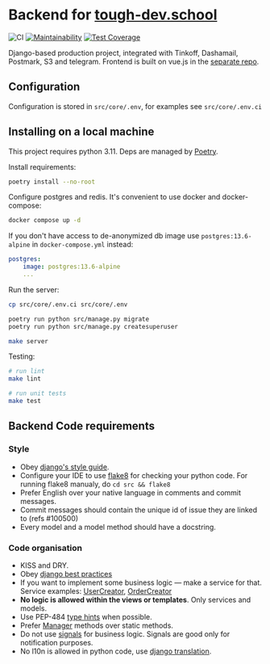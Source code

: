 # Backend for [tough-dev.school](https://tough-dev.school/)

![CI](https://github.com/tough-dev-school/education-backend/actions/workflows/ci.yml/badge.svg) [![Maintainability](https://api.codeclimate.com/v1/badges/fe9fb0b64052a426f355/maintainability)](https://codeclimate.com/github/f213/education-backend/maintainability) [![Test Coverage](https://api.codeclimate.com/v1/badges/fe9fb0b64052a426f355/test_coverage)](https://codeclimate.com/github/f213/education-backend/test_coverage)

Django-based production project, integrated with Tinkoff, Dashamail, Postmark, S3 and telegram. Frontend is built on vue.js in the [separate repo](https://github.com/tough-dev-school/lms-frontend-v2).

## Configuration

Configuration is stored in `src/core/.env`, for examples see `src/core/.env.ci`

## Installing on a local machine

This project requires python 3.11. Deps are managed by [Poetry](https://python-poetry.org/).

Install requirements:

```bash
poetry install --no-root
```

Configure postgres and redis. It's convenient to use docker and docker-compose:

```bash
docker compose up -d
```

If you don't have access to de-anonymized db image use `postgres:13.6-alpine` in `docker-compose.yml` instead:

```yaml
postgres:
    image: postgres:13.6-alpine
    ...
```

Run the server:

```bash
cp src/core/.env.ci src/core/.env

poetry run python src/manage.py migrate
poetry run python src/manage.py createsuperuser

make server
```

Testing:

```bash
# run lint
make lint

# run unit tests
make test
```

## Backend Code requirements

### Style

* Obey [django's style guide](https://docs.djangoproject.com/en/dev/internals/contributing/writing-code/coding-style).
* Configure your IDE to use [flake8](https://pypi.python.org/pypi/flake8) for checking your python code. For running flake8 manualy, do `cd src && flake8`
* Prefer English over your native language in comments and commit messages.
* Commit messages should contain the unique id of issue they are linked to (refs #100500)
* Every model and a model method should have a docstring.

### Code organisation

* KISS and DRY.
* Obey [django best practices](http://django-best-practices.readthedocs.io/en/latest/index.html)
* If you want to implement some business logic — make a service for that. Service examples: [UserCreator](https://github.com/tough-dev-school/education-backend/blob/master/src/users/services/user_creator.py#L22), [OrderCreator](https://github.com/tough-dev-school/education-backend/blob/master/src/orders/services/order_creator.py#L11)
* **No logic is allowed within the views or templates**. Only services and models.
* Use PEP-484 [type hints](https://www.python.org/dev/peps/pep-0484/) when possible.
* Prefer [Manager](https://docs.djangoproject.com/en/1.10/topics/db/managers/) methods over static methods.
* Do not use [signals](https://docs.djangoproject.com/en/1.10/topics/signals/) for business logic. Signals are good only for notification purposes.
* No l10n is allowed in python code, use [django translation](https://docs.djangoproject.com/en/1.10/topics/i18n/translation/).
